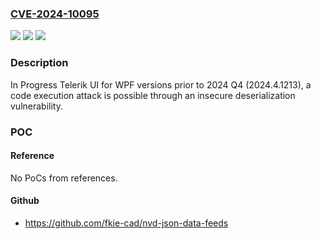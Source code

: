 ### [CVE-2024-10095](https://cve.mitre.org/cgi-bin/cvename.cgi?name=CVE-2024-10095)
![](https://img.shields.io/static/v1?label=Product&message=Telerik%20UI%20for%20WPF&color=blue)
![](https://img.shields.io/static/v1?label=Version&message=0%3C%202024.4.1213%20&color=brighgreen)
![](https://img.shields.io/static/v1?label=Vulnerability&message=CWE-502%20Deserialization%20of%20Untrusted%20Data&color=brighgreen)

### Description

In Progress Telerik UI for WPF versions prior to 2024 Q4 (2024.4.1213), a code execution attack is possible through an insecure deserialization vulnerability.

### POC

#### Reference
No PoCs from references.

#### Github
- https://github.com/fkie-cad/nvd-json-data-feeds

